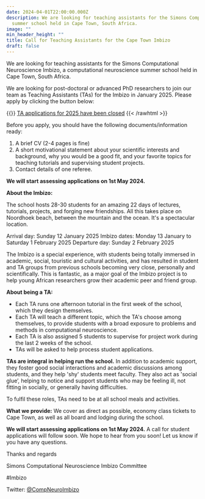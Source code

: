 ```yaml
---
date: 2024-04-01T22:00:00.000Z
description: We are looking for teaching assistants for the Simons Computational Neuroscience Imbizo (#Imbizo), a computational neuroscience
  summer school held in Cape Town, South Africa.
image: ""
min_header_height: ""
title: Call for Teaching Assistants for the Cape Town Imbizo
draft: false
---
```

We are looking for teaching assistants for the Simons Computational Neuroscience Imbizo, a computational neuroscience summer school held in Cape Town, South Africa.
 
We are looking for post-doctoral or advanced PhD researchers to join our team as Teaching Assistants (TAs) for the Imbizo in January 2025. Please apply by clicking the button below:

{{<rawhtml>}}
<a href="#" target="_blank" class="btn btn-danger btn-lg col-12">TA applications for 2025 have been closed</a>
{{< /rawhtml >}}

Before you apply, you should have the following documents/information ready:
1) A brief CV (2-4 pages is fine) 
2) A short motivational statement about your scientific interests and background, why you would be a good fit, and your favorite topics for teaching tutorials and supervising student projects.
3) Contact details of one referee.
 
**We will start assessing applications on 1st May 2024.**

**About the Imbizo:**

The school hosts 28-30 students for an amazing 22 days of lectures, tutorials, projects, and forging new friendships. All this takes place on Noordhoek beach, between the mountain and the ocean. It's a spectacular location.

Arrival day: Sunday 12 January 2025
Imbizo dates: Monday 13 January to Saturday 1 February 2025
Departure day: Sunday 2 February 2025

The Imbizo is a special experience, with students being totally immersed in academic, social, touristic and cultural activities, and has resulted in student and TA groups from previous schools becoming very close, personally and scientifically. This is fantastic, as a major goal of the Imbizo project is to help young African researchers grow their academic peer and friend group.


**About being a TA:**

- Each TA runs one afternoon tutorial in the first week of the school, which they design themselves.
- Each TA will teach a different topic, which the TA's choose among themselves, to provide students with a broad exposure to problems and methods in computational neuroscience.
- Each TA is also assigned 5 students to supervise for project work during the last 2 weeks of the school.
- TAs will be asked to help process student applications.

**TAs are integral in helping run the school.** In addition to academic support, they foster good social interactions and academic discussions among students, and they help 'shy' students meet faculty. They also act as 'social glue’, helping to notice and support students who may be feeling ill, not fitting in socially, or generally having difficulties.
 
To fulfil these roles, TAs need to be at all school meals and activities.

**What we provide:**
We cover as direct as possible, economy class tickets to Cape Town, as well as all board and lodging during the school.

**We will start assessing applications on 1st May 2024.**
A call for student applications will follow soon. We hope to hear from you soon! Let us know if you have any questions.


Thanks and regards

Simons Computational Neuroscience Imbizo Committee

\#Imbizo

Twitter: [@CompNeuroImbizo](https://twitter.com/CompNeuroImbizo)
